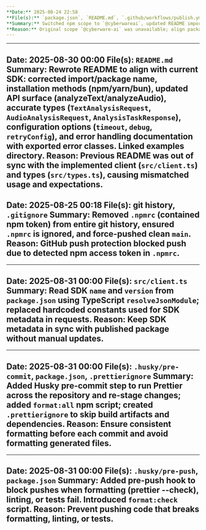 ```yaml
---
**Date:** 2025-08-24 22:58
**File(s):** `package.json`, `README.md`, `.github/workflows/publish.yml`
**Summary:** Switched npm scope to `@cyberwareai`, updated README import/install, and added publish workflow configured for the new scope.
**Reason:** Original scope `@cyberware-ai` was unavailable; align package and CI to the available organization name.
---
```



---
**Date:** 2025-08-30 00:00
**File(s):** `README.md`
**Summary:** Rewrote README to align with current SDK: corrected import/package name, installation methods (npm/yarn/bun), updated API surface (analyzeText/analyzeAudio), accurate types (`TextAnalysisRequest`, `AudioAnalysisRequest`, `AnalysisTaskResponse`), configuration options (`timeout`, `debug`, `retryConfig`), and error handling documentation with exported error classes. Linked examples directory.
**Reason:** Previous README was out of sync with the implemented client (`src/client.ts`) and types (`src/types.ts`), causing mismatched usage and expectations.
---

**Date:** 2025-08-25 00:18
**File(s):** git history, `.gitignore`
**Summary:** Removed `.npmrc` (contained npm token) from entire git history, ensured `.npmrc` is ignored, and force-pushed clean `main`.
**Reason:** GitHub push protection blocked push due to detected npm access token in `.npmrc`.
---

---
**Date:** 2025-08-31 00:00
**File(s):** `src/client.ts`
**Summary:** Read SDK `name` and `version` from `package.json` using TypeScript `resolveJsonModule`; replaced hardcoded constants used for SDK metadata in requests.
**Reason:** Keep SDK metadata in sync with published package without manual updates.
---


---
**Date:** 2025-08-31 00:00
**File(s):** `.husky/pre-commit`, `package.json`, `.prettierignore`
**Summary:** Added Husky pre-commit step to run Prettier across the repository and re-stage changes; added `format:all` npm script; created `.prettierignore` to skip build artifacts and dependencies.
**Reason:** Ensure consistent formatting before each commit and avoid formatting generated files.
---

---
**Date:** 2025-08-31 00:00
**File(s):** `.husky/pre-push`, `package.json`
**Summary:** Added pre-push hook to block pushes when formatting (prettier --check), linting, or tests fail. Introduced `format:check` script.
**Reason:** Prevent pushing code that breaks formatting, linting, or tests.
---
